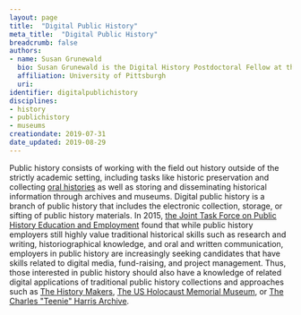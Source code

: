 ```yaml
---
layout: page
title:  "Digital Public History"
meta_title:  "Digital Public History"
breadcrumb: false
authors:
- name: Susan Grunewald
  bio: Susan Grunewald is the Digital History Postdoctoral Fellow at the University of Pittsburgh’s World History Center. She received her PhD from Carnegie Mellon University, where she was a two-time A.W. Mellon Fellow in Digital Humanities. Her research focuses on Soviet history, particularly German prisoners of war in the USSR during and after the Second World War.
  affiliation: University of Pittsburgh
  uri:
identifier: digitalpublichistory
disciplines:
- history
- publichistory
- museums
creationdate: 2019-07-31
date_updated: 2019-08-29
---
```


Public history consists of working with the field out history outside of the strictly academic setting, including tasks like historic preservation and collecting [oral histories](#topic_oralhistory) as well as storing and disseminating historical information through archives and museums. Digital public history is a branch of public history that includes the electronic collection, storage, or sifting of public history materials. In 2015, [the Joint Task Force on Public History Education and Employment](https://ncph.org/wp-content/uploads/2019/02/What-do-Public-History-Employers-Want-A-Report-of-the-Joint-Task-Force-on-Public-History-Education-and-Employment.pdf) found that while public history employers still highly value traditional historical skills such as research and writing, historiographical knowledge, and oral and written communication, employers in public history are increasingly seeking candidates that have skills related to digital media, fund-raising, and project management. Thus, those interested in public history should also have a knowledge of related digital applications of traditional public history collections and approaches such as [The History Makers](https://www.thehistorymakers.org/), [The US Holocaust Memorial Museum](https://www.ushmm.org/collections/the-museums-collections/about/oral-history), or [The Charles "Teenie" Harris Archive](https://cmoa.org/art/teenie-harris-archive/).
